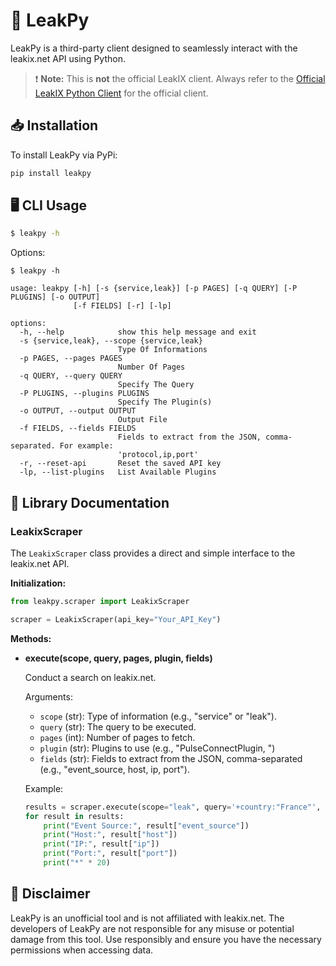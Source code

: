 # 🚀 LeakPy

LeakPy is a third-party client designed to seamlessly interact with the leakix.net API using Python.

> ❗ **Note:** This is **not** the official LeakIX client. Always refer to the [Official LeakIX Python Client](https://github.com/LeakIX/LeakIXClient-Python) for the official client.

## 📥 Installation

To install LeakPy via PyPi:

```bash
pip install leakpy
```

## 🖥️ CLI Usage 

```bash
$ leakpy -h
```

Options:

```plaintext
$ leakpy -h                                                                               

usage: leakpy [-h] [-s {service,leak}] [-p PAGES] [-q QUERY] [-P PLUGINS] [-o OUTPUT]
              [-f FIELDS] [-r] [-lp]

options:
  -h, --help            show this help message and exit
  -s {service,leak}, --scope {service,leak}
                        Type Of Informations
  -p PAGES, --pages PAGES
                        Number Of Pages
  -q QUERY, --query QUERY
                        Specify The Query
  -P PLUGINS, --plugins PLUGINS
                        Specify The Plugin(s)
  -o OUTPUT, --output OUTPUT
                        Output File
  -f FIELDS, --fields FIELDS
                        Fields to extract from the JSON, comma-separated. For example:
                        'protocol,ip,port'
  -r, --reset-api       Reset the saved API key
  -lp, --list-plugins   List Available Plugins
```

## 📘 Library Documentation

### LeakixScraper

The `LeakixScraper` class provides a direct and simple interface to the leakix.net API.

**Initialization:**

```python
from leakpy.scraper import LeakixScraper

scraper = LeakixScraper(api_key="Your_API_Key")
```

**Methods:**

- **execute(scope, query, pages, plugin, fields)**

    Conduct a search on leakix.net.

    Arguments:
    - `scope` (str): Type of information (e.g., "service" or "leak").
    - `query` (str): The query to be executed.
    - `pages` (int): Number of pages to fetch.
    - `plugin` (str): Plugins to use (e.g., "PulseConnectPlugin, ")
    - `fields` (str): Fields to extract from the JSON, comma-separated (e.g., "event_source, host, ip, port").

    Example:

    ```python
    results = scraper.execute(scope="leak", query='+country:"France"', pages=5, fields="event_source, host, ip, port", plugin="PulseConnectPlugin, SharePointPlugin")
    for result in results:
        print("Event Source:", result["event_source"])
        print("Host:", result["host"])
        print("IP:", result["ip"])
        print("Port:", result["port"])
        print("*" * 20)
    ```

## 🚫 Disclaimer

LeakPy is an unofficial tool and is not affiliated with leakix.net. The developers of LeakPy are not responsible for any misuse or potential damage from this tool. Use responsibly and ensure you have the necessary permissions when accessing data.
